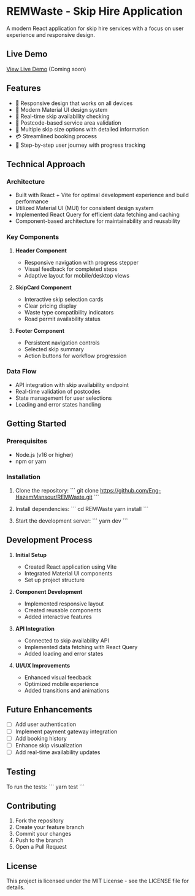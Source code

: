 # REMWaste - Skip Hire Application

A modern React application for skip hire services with a focus on user experience and responsive design.

## Live Demo
[View Live Demo](https://codesandbox.io/p/github/Eng-HazemMansour/REMWaste) (Coming soon)

## Features

- 📱 Responsive design that works on all devices
- 🎨 Modern Material UI design system
- 🔄 Real-time skip availability checking
- 📍 Postcode-based service area validation
- 🚛 Multiple skip size options with detailed information
- 💳 Streamlined booking process
- 🎯 Step-by-step user journey with progress tracking

## Technical Approach

### Architecture
- Built with React + Vite for optimal development experience and build performance
- Utilized Material UI (MUI) for consistent design system
- Implemented React Query for efficient data fetching and caching
- Component-based architecture for maintainability and reusability

### Key Components
1. **Header Component**
   - Responsive navigation with progress stepper
   - Visual feedback for completed steps
   - Adaptive layout for mobile/desktop views

2. **SkipCard Component**
   - Interactive skip selection cards
   - Clear pricing display
   - Waste type compatibility indicators
   - Road permit availability status

3. **Footer Component**
   - Persistent navigation controls
   - Selected skip summary
   - Action buttons for workflow progression

### Data Flow
- API integration with skip availability endpoint
- Real-time validation of postcodes
- State management for user selections
- Loading and error states handling

## Getting Started

### Prerequisites
- Node.js (v16 or higher)
- npm or yarn

### Installation
1. Clone the repository:
\`\`\`
git clone https://github.com/Eng-HazemMansour/REMWaste.git
\`\`\`

2. Install dependencies:
\`\`\`
cd REMWaste
yarn install
\`\`\`

3. Start the development server:
\`\`\`
yarn dev
\`\`\`

## Development Process

1. **Initial Setup**
   - Created React application using Vite
   - Integrated Material UI components
   - Set up project structure

2. **Component Development**
   - Implemented responsive layout
   - Created reusable components
   - Added interactive features

3. **API Integration**
   - Connected to skip availability API
   - Implemented data fetching with React Query
   - Added loading and error states

4. **UI/UX Improvements**
   - Enhanced visual feedback
   - Optimized mobile experience
   - Added transitions and animations

## Future Enhancements

- [ ] Add user authentication
- [ ] Implement payment gateway integration
- [ ] Add booking history
- [ ] Enhance skip visualization
- [ ] Add real-time availability updates

## Testing

To run the tests:
\`\`\`
yarn test
\`\`\`

## Contributing

1. Fork the repository
2. Create your feature branch
3. Commit your changes
4. Push to the branch
5. Open a Pull Request

## License

This project is licensed under the MIT License - see the LICENSE file for details.